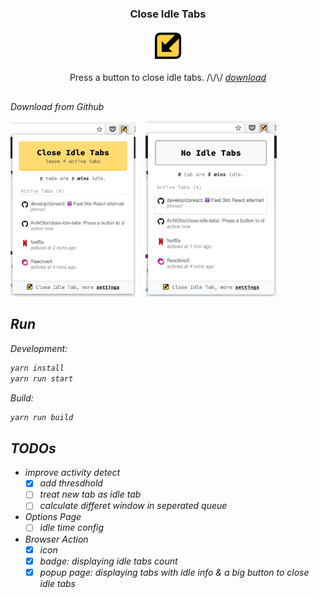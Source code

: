 <p align="center">
  <h3 align="center">Close Idle Tabs</h3>
  <p align="center">
  <img src="https://github.com/AnNOtis/close-idle-tabs/raw/master/src/assets/logo-128x128.png" width="50" height="50" />
  <p>
  <p align="center">Press a button to close idle tabs. /\/\/ <a href="https://chrome.google.com/webstore/detail/close-idle-tabs/eikegnblaefhggcbhmklebbedapcljmj"><i>download</a></p>
</p>

##

Download  from Github
<p>
<img src="https://raw.githubusercontent.com/AnNOtis/close-idle-tabs/master/misc/demo1.png" width="200" />
&nbsp;&nbsp;
<img src="https://raw.githubusercontent.com/AnNOtis/close-idle-tabs/master/misc/demo2.png" width="210" />
</p>

## Run

Development:

```sh
yarn install
yarn run start
```

Build:

```sh
yarn run build
```


## TODOs

- improve activity detect
  - [x] add thresdhold
  - [ ] treat new tab as idle tab
  - [ ] calculate differet window in seperated queue
- Options Page
  - [ ] idle time config
- Browser Action
  - [x] icon
  - [x] badge: displaying idle tabs count
  - [x] popup page: displaying tabs with idle info & a big button to close idle tabs
